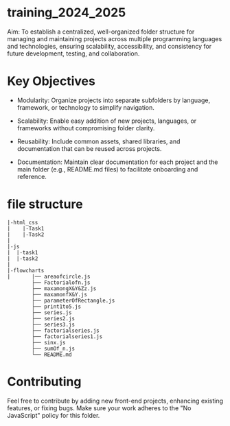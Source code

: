 # training_2024_2025

Aim: To establish a centralized, well-organized folder structure for managing and maintaining projects across multiple programming languages and technologies, ensuring scalability, accessibility, and consistency for future development, testing, and collaboration.

# Key Objectives  #
* Modularity:
Organize projects into separate subfolders by language, framework, or technology to simplify navigation.

* Scalability:
Enable easy addition of new projects, languages, or frameworks without compromising folder clarity.

* Reusability:
Include common assets, shared libraries, and documentation that can be reused across projects.

* Documentation:
Maintain clear documentation for each project and the main folder (e.g., README.md files) to facilitate onboarding and reference.

# file structure #
```
|-html_css
|    |-Task1
|    |-Task2
|
|-js
|  |-task1
|  |-task2
|   
|-flowcharts
|       |── areaofcircle.js
        ├── Factorialofn.js
        ├── maxamongX&Y&Zz.js
        ├── maxamonfX&Y.js
        ├── parameterOfRectangle.js
        ├── print1to5.js
        ├── series.js
        ├── series2.js
        ├── series3.js
        ├── factorialseries.js
        ├── factorialseries1.js
        ├── sinx.js
        ├── sumOf_n.js
        └── README.md

```    


# Contributing #
Feel free to contribute by adding new front-end projects, enhancing existing features, or fixing bugs. Make sure your work adheres to the "No JavaScript" policy for this folder.